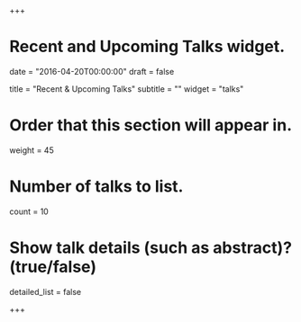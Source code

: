 +++
# Recent and Upcoming Talks widget.

date = "2016-04-20T00:00:00"
draft = false

title = "Recent & Upcoming Talks"
subtitle = ""
widget = "talks"

# Order that this section will appear in.
weight = 45

# Number of talks to list.
count = 10

# Show talk details (such as abstract)? (true/false)
detailed_list = false

+++

